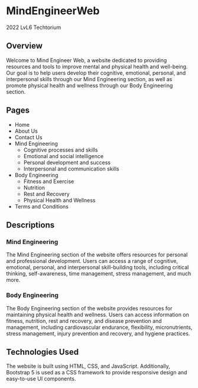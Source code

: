 # MindEngineerWeb
 2022 LvL6 Techtorium

## Overview
Welcome to Mind Engineer Web, a website dedicated to providing resources and tools to improve mental and physical health and well-being. Our goal is to help users develop their cognitive, emotional, personal, and interpersonal skills through our Mind Engineering section, as well as promote physical health and wellness through our Body Engineering section.

## Pages
- Home
- About Us
- Contact Us
- Mind Engineering
  - Cognitive processes and skills
  - Emotional and social intelligence
  - Personal development and success
  - Interpersonal and communication skills
- Body Engineering
  - Fitness and Exercise
  - Nutrition
  - Rest and Recovery
  - Physical Health and Wellness
- Terms and Conditions

## Descriptions
### Mind Engineering
The Mind Engineering section of the website offers resources for personal and professional development. Users can access a range of cognitive, emotional, personal, and interpersonal skill-building tools, including critical thinking, self-awareness, time management, stress management, and much more.

### Body Engineering
The Body Engineering section of the website provides resources for maintaining physical health and wellness. Users can access information on fitness, nutrition, rest and recovery, and disease prevention and management, including cardiovascular endurance, flexibility, micronutrients, stress management, injury prevention and recovery, and hygiene practices.

## Technologies Used
The website is built using HTML, CSS, and JavaScript. Additionally, Bootstrap 5 is used as a CSS framework to provide responsive design and easy-to-use UI components.